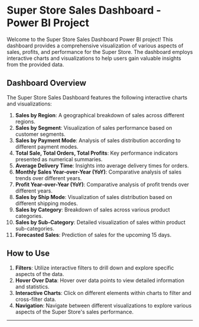 # Super Store Sales Dashboard - Power BI Project

Welcome to the Super Store Sales Dashboard Power BI project! This dashboard provides a comprehensive visualization of various aspects of sales, profits, and performance for the Super Store. The dashboard employs interactive charts and visualizations to help users gain valuable insights from the provided data.

## Dashboard Overview

The Super Store Sales Dashboard features the following interactive charts and visualizations:

1. **Sales by Region**: A geographical breakdown of sales across different regions.
2. **Sales by Segment**: Visualization of sales performance based on customer segments.
3. **Sales by Payment Mode**: Analysis of sales distribution according to different payment modes.
4. **Total Sale, Total Orders, Total Profits**: Key performance indicators presented as numerical summaries.
5. **Average Delivery Time**: Insights into average delivery times for orders.
6. **Monthly Sales Year-over-Year (YoY)**: Comparative analysis of sales trends over different years.
7. **Profit Year-over-Year (YoY)**: Comparative analysis of profit trends over different years.
8. **Sales by Ship Mode**: Visualization of sales distribution based on different shipping modes.
9. **Sales by Category**: Breakdown of sales across various product categories.
10. **Sales by Sub-Category**: Detailed visualization of sales within product sub-categories.
11. **Forecasted Sales**: Prediction of sales for the upcoming 15 days.

## How to Use

1. **Filters**: Utilize interactive filters to drill down and explore specific aspects of the data.
2. **Hover Over Data**: Hover over data points to view detailed information and statistics.
3. **Interactive Charts**: Click on different elements within charts to filter and cross-filter data.
4. **Navigation**: Navigate between different visualizations to explore various aspects of the Super Store's sales performance.


---
